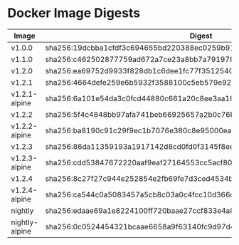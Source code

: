
# Docker Image Digests

| Image                        |                                                                 Digest |
|------------------------------|------------------------------------------------------------------------|
|v1.0.0                        | sha256:19dcbba1cfdf3c694655bd220388ec0259b917b1d8e2cfe5c9c2bcd2e622fac6|
|v1.1.0                        | sha256:c462502877759ad672a7ce23a8bb7a7919785ffc9c3c3e8080bd63527d3a1ffb|
|v1.2.0                        | sha256:ea69752d9933f828db1c6dee1fc77f351254019e6f5854cb7c881ec462a81cec|
|v1.2.1                        | sha256:4664defe259e6b5932f3588100c5eb579e9223ec4bb23ba210c2883798a8a907|
|v1.2.1-alpine                 | sha256:6a101e54da3c0fcd44880c661a20c8ee3aa184294ade64b1f50cb0a368006869|
|v1.2.2                        | sha256:5f4c4848bb97afa741beb66925657a2b0c76bdd854e6ad563fe5042d8cc94abb|
|v1.2.2-alpine                 | sha256:ba8190c91c29f9ec1b7076e380c8e95000eae9f62633eeb2a92babc89c40dd3b|
|v1.2.3                        | sha256:86da11359193a1917142d8cd0fd0f3145f8ee5c3626bff58a8693b74511a529a|
|v1.2.3-alpine                 | sha256:cdd53847672220aaf9eaf27164553cc5acf8057761f204a6a1d675aab2160adf|
|v1.2.4                        | sha256:8c27f27c944e252854e2fb69fe7d3ced4534b9813fe0be3e23044f93acda64c0|
|v1.2.4-alpine                 | sha256:ca544c0a5083457a5cb8c03a0c4fcc10d366c90bef92784d1fcd77dabced123d|
|nightly                       | sha256:edaae69a1e8224100ff720baae27ccf833e4a8ef3bce0bbcb612e1152927f62d|
|nightly-alpine                | sha256:0c0524454321bcaae6658a9f63140fc9d97d470868d9d677b15a289e7165d7bb|
